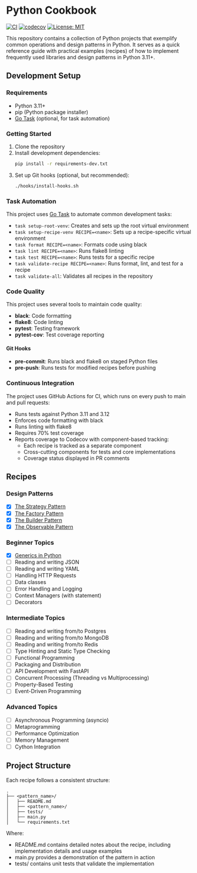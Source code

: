 # Python Cookbook

[![CI](https://github.com/johnburbridge/python-cookbook/actions/workflows/ci.yaml/badge.svg)](https://github.com/johnburbridge/python-cookbook/actions/workflows/ci.yaml)
[![codecov](https://codecov.io/gh/johnburbridge/python-cookbook/branch/main/graph/badge.svg)](https://codecov.io/gh/johnburbridge/python-cookbook)
[![License: MIT](https://img.shields.io/badge/License-MIT-yellow.svg)](https://opensource.org/licenses/MIT)

This repository contains a collection of Python projects that exemplify common operations and design patterns in Python. It serves as a quick reference guide with practical examples (recipes) of how to implement frequently used libraries and design patterns in Python 3.11+.

## Development Setup

### Requirements
- Python 3.11+
- pip (Python package installer)
- [Go Task](https://taskfile.dev/) (optional, for task automation)

### Getting Started
1. Clone the repository
2. Install development dependencies:
   ```bash
   pip install -r requirements-dev.txt
   ```
3. Set up Git hooks (optional, but recommended):
   ```bash
   ./hooks/install-hooks.sh
   ```

### Task Automation
This project uses [Go Task](https://taskfile.dev/) to automate common development tasks:
- `task setup-root-venv`: Creates and sets up the root virtual environment
- `task setup-recipe-venv RECIPE=<name>`: Sets up a recipe-specific virtual environment
- `task format RECIPE=<name>`: Formats code using black
- `task lint RECIPE=<name>`: Runs flake8 linting
- `task test RECIPE=<name>`: Runs tests for a specific recipe
- `task validate-recipe RECIPE=<name>`: Runs format, lint, and test for a recipe
- `task validate-all`: Validates all recipes in the repository

### Code Quality
This project uses several tools to maintain code quality:
- **black**: Code formatting
- **flake8**: Code linting
- **pytest**: Testing framework
- **pytest-cov**: Test coverage reporting

#### Git Hooks
- **pre-commit**: Runs black and flake8 on staged Python files
- **pre-push**: Runs tests for modified recipes before pushing

### Continuous Integration
The project uses GitHub Actions for CI, which runs on every push to main and pull requests:
- Runs tests against Python 3.11 and 3.12
- Enforces code formatting with black
- Runs linting with flake8
- Requires 70% test coverage
- Reports coverage to Codecov with component-based tracking:
  - Each recipe is tracked as a separate component
  - Cross-cutting components for tests and core implementations
  - Coverage status displayed in PR comments

## Recipes

### Design Patterns
- [x] [The Strategy Pattern](./strategy_pattern/README.md)
- [x] [The Factory Pattern](./factory_pattern/README.md)
- [x] [The Builder Pattern](./builder_pattern/README.md)
- [x] [The Observable Pattern](./observable_pattern/README.md)

### Beginner Topics
- [x] [Generics in Python](./generics/README.md)
- [ ] Reading and writing JSON
- [ ] Reading and writing YAML
- [ ] Handling HTTP Requests
- [ ] Data classes
- [ ] Error Handling and Logging
- [ ] Context Managers (with statement)
- [ ] Decorators

### Intermediate Topics
- [ ] Reading and writing from/to Postgres
- [ ] Reading and writing from/to MongoDB
- [ ] Reading and writing from/to Redis
- [ ] Type Hinting and Static Type Checking
- [ ] Functional Programming
- [ ] Packaging and Distribution
- [ ] API Development with FastAPI
- [ ] Concurrent Processing (Threading vs Multiprocessing)
- [ ] Property-Based Testing
- [ ] Event-Driven Programming

### Advanced Topics
- [ ] Asynchronous Programming (asyncio)
- [ ] Metaprogramming
- [ ] Performance Optimization
- [ ] Memory Management
- [ ] Cython Integration

## Project Structure

Each recipe follows a consistent structure:

```
.
├── <pattern_name>/
│   ├── README.md
│   ├── <pattern_name>/
│   ├── tests/
│   ├── main.py
│   └── requirements.txt
```

Where:
- README.md contains detailed notes about the recipe, including implementation details and usage examples
- main.py provides a demonstration of the pattern in action
- tests/ contains unit tests that validate the implementation
